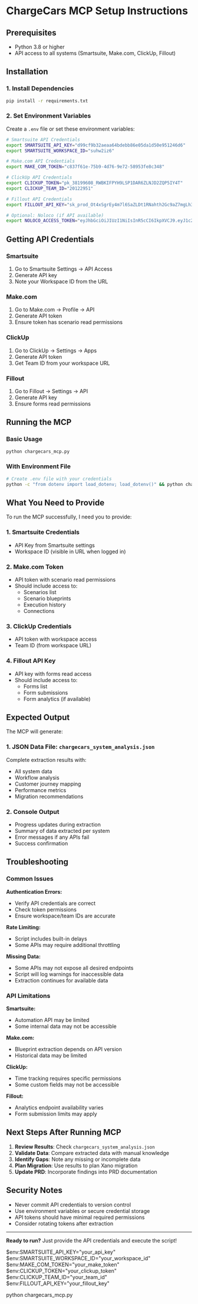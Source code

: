 # ChargeCars MCP Setup Instructions

## Prerequisites
- Python 3.8 or higher
- API access to all systems (Smartsuite, Make.com, ClickUp, Fillout)

## Installation

### 1. Install Dependencies
```bash
pip install -r requirements.txt
```

### 2. Set Environment Variables
Create a `.env` file or set these environment variables:

```bash
# Smartsuite API Credentials
export SMARTSUITE_API_KEY="d99cf9b32aeaa64bdebb86e05da1d50e951246d6"
export SMARTSUITE_WORKSPACE_ID="suhw2iz6"

# Make.com API Credentials  
export MAKE_COM_TOKEN="c837f61e-75b9-4d76-9e72-58953fe8c348"

# ClickUp API Credentials
export CLICKUP_TOKEN="pk_38199608_RWBKIFPYH9LSP1DAR6ZLNJD2ZQP5IY4T"
export CLICKUP_TEAM_ID="20122951"

# Fillout API Credentials
export FILLOUT_API_KEY="sk_prod_Ot4xSgrEy4m7l6SaZLDt1RNahth2Gc9aZ7mgLh3X6Os20E5cpj2rJ9u9a6tc04l0d9OoxXe24PEFMSO4duOQOgKefGwDfoa6MCt_21956"

# Optional: Noloco (if API available)
export NOLOCO_ACCESS_TOKEN="eyJhbGciOiJIUzI1NiIsInR5cCI6IkpXVCJ9.eyJ1c2VySWQiOjEsImVtYWlsIjoibG9yZW56b0BjaGFyZ2VjYXJzLm5sIiwicHJvamVjdCI6ImNoYXJnZWNhcnMiLCJ0eXBlIjoiQVBJIiwiaWF0IjoxNzQ4MzMxMDc1fQ.-Ykj_XRQdQfx3x3PgqTakhWnzNtowSahcFhwUaNwhfk"
```

## Getting API Credentials

### Smartsuite
1. Go to Smartsuite Settings → API Access
2. Generate API key
3. Note your Workspace ID from the URL

### Make.com
1. Go to Make.com → Profile → API
2. Generate API token
3. Ensure token has scenario read permissions

### ClickUp
1. Go to ClickUp → Settings → Apps
2. Generate API token
3. Get Team ID from your workspace URL

### Fillout
1. Go to Fillout → Settings → API
2. Generate API key
3. Ensure forms read permissions

## Running the MCP

### Basic Usage
```bash
python chargecars_mcp.py
```

### With Environment File
```bash
# Create .env file with your credentials
python -c "from dotenv import load_dotenv; load_dotenv()" && python chargecars_mcp.py
```

## What You Need to Provide

To run the MCP successfully, I need you to provide:

### 1. **Smartsuite Credentials**
- API Key from Smartsuite settings
- Workspace ID (visible in URL when logged in)

### 2. **Make.com Token**
- API token with scenario read permissions
- Should include access to:
  - Scenarios list
  - Scenario blueprints
  - Execution history
  - Connections

### 3. **ClickUp Credentials**
- API token with workspace access
- Team ID (from workspace URL)

### 4. **Fillout API Key**
- API key with forms read access
- Should include access to:
  - Forms list
  - Form submissions
  - Form analytics (if available)

## Expected Output

The MCP will generate:

### 1. **JSON Data File**: `chargecars_system_analysis.json`
Complete extraction results with:
- All system data
- Workflow analysis
- Customer journey mapping
- Performance metrics
- Migration recommendations

### 2. **Console Output**
- Progress updates during extraction
- Summary of data extracted per system
- Error messages if any APIs fail
- Success confirmation

## Troubleshooting

### Common Issues

**Authentication Errors:**
- Verify API credentials are correct
- Check token permissions
- Ensure workspace/team IDs are accurate

**Rate Limiting:**
- Script includes built-in delays
- Some APIs may require additional throttling

**Missing Data:**
- Some APIs may not expose all desired endpoints
- Script will log warnings for inaccessible data
- Extraction continues for available data

### API Limitations

**Smartsuite:**
- Automation API may be limited
- Some internal data may not be accessible

**Make.com:**
- Blueprint extraction depends on API version
- Historical data may be limited

**ClickUp:**
- Time tracking requires specific permissions
- Some custom fields may not be accessible

**Fillout:**
- Analytics endpoint availability varies
- Form submission limits may apply

## Next Steps After Running MCP

1. **Review Results**: Check `chargecars_system_analysis.json`
2. **Validate Data**: Compare extracted data with manual knowledge
3. **Identify Gaps**: Note any missing or incomplete data
4. **Plan Migration**: Use results to plan Xano migration
5. **Update PRD**: Incorporate findings into PRD documentation

## Security Notes

- Never commit API credentials to version control
- Use environment variables or secure credential storage
- API tokens should have minimal required permissions
- Consider rotating tokens after extraction

---

**Ready to run?** Just provide the API credentials and execute the script! 

$env:SMARTSUITE_API_KEY="your_api_key"
$env:SMARTSUITE_WORKSPACE_ID="your_workspace_id"
$env:MAKE_COM_TOKEN="your_make_token"
$env:CLICKUP_TOKEN="your_clickup_token"
$env:CLICKUP_TEAM_ID="your_team_id"
$env:FILLOUT_API_KEY="your_fillout_key"

python chargecars_mcp.py 